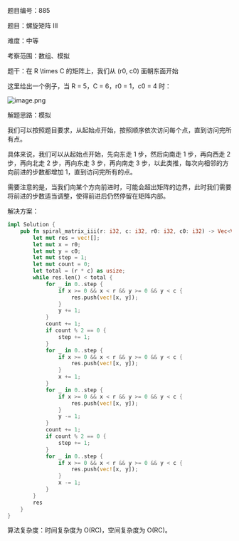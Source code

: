 题目编号：885

题目：螺旋矩阵 III

难度：中等

考察范围：数组、模拟

题干：在 R \times C 的矩阵上，我们从 (r0, c0) 面朝东面开始

这里给出一个例子，当 R = 5，C = 6，r0 = 1，c0 = 4 时：

![image.png](https://pic.leetcode-cn.com/1616124425-UKJZJv-image.png)

解题思路：模拟

我们可以按照题目要求，从起始点开始，按照顺序依次访问每个点，直到访问完所有点。

具体来说，我们可以从起始点开始，先向东走 1 步，然后向南走 1 步，再向西走 2 步，再向北走 2 步，再向东走 3 步，再向南走 3 步，以此类推，每次向相邻的方向前进的步数都增加 1，直到访问完所有的点。

需要注意的是，当我们向某个方向前进时，可能会超出矩阵的边界，此时我们需要将前进的步数适当调整，使得前进后仍然停留在矩阵内部。

解决方案：

```rust
impl Solution {
    pub fn spiral_matrix_iii(r: i32, c: i32, r0: i32, c0: i32) -> Vec<Vec<i32>> {
        let mut res = vec![];
        let mut x = r0;
        let mut y = c0;
        let mut step = 1;
        let mut count = 0;
        let total = (r * c) as usize;
        while res.len() < total {
            for _ in 0..step {
                if x >= 0 && x < r && y >= 0 && y < c {
                    res.push(vec![x, y]);
                }
                y += 1;
            }
            count += 1;
            if count % 2 == 0 {
                step += 1;
            }
            for _ in 0..step {
                if x >= 0 && x < r && y >= 0 && y < c {
                    res.push(vec![x, y]);
                }
                x += 1;
            }
            for _ in 0..step {
                if x >= 0 && x < r && y >= 0 && y < c {
                    res.push(vec![x, y]);
                }
                y -= 1;
            }
            count += 1;
            if count % 2 == 0 {
                step += 1;
            }
            for _ in 0..step {
                if x >= 0 && x < r && y >= 0 && y < c {
                    res.push(vec![x, y]);
                }
                x -= 1;
            }
        }
        res
    }
}
```

算法复杂度：时间复杂度为 O(RC)，空间复杂度为 O(RC)。